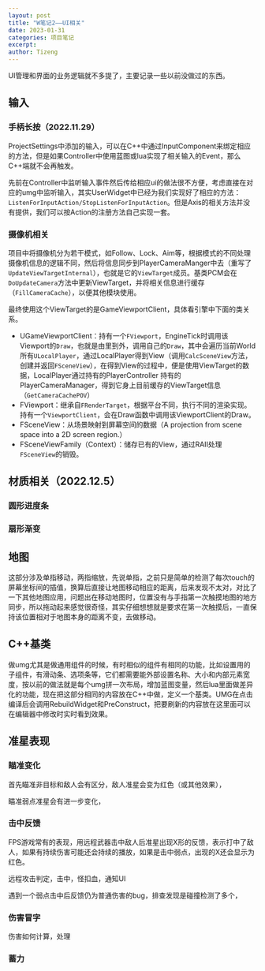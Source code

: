 ```yaml
---
layout: post
title: "W笔记2——UI相关"
date: 2023-01-31
categories: 项目笔记
excerpt: 
author: Tizeng
---
```



UI管理和界面的业务逻辑就不多提了，主要记录一些以前没做过的东西。

## 输入

### 手柄长按（2022.11.29）

ProjectSettings中添加的输入，可以在C++中通过InputComponent来绑定相应的方法，但是如果Controller中使用蓝图或lua实现了相关输入的Event，那么C++端就不会再触发。

先前在Controller中监听输入事件然后传给相应ui的做法很不方便，考虑直接在对应的umg中监听输入，其实UserWidget中已经为我们实现好了相应的方法：`ListenForInputAction/StopListenForInputAction`。但是Axis的相关方法并没有提供，我们可以按Action的注册方法自己实现一套。

### 摄像机相关

项目中将摄像机分为若干模式，如Follow、Lock、Aim等，根据模式的不同处理摄像机信息的逻辑不同，然后将信息同步到PlayerCameraManger中去（重写了`UpdateViewTargetInternal`），也就是它的`ViewTarget`成员。基类PCM会在`DoUpdateCamera`方法中更新ViewTarget，并将相关信息进行缓存（`FillCameraCache`），以便其他模块使用。

最终使用这个ViewTarget的是GameViewportClient，具体看引擎中下面的类关系。
* UGameViewportClient：持有一个`FViewport`，EngineTick时调用该Viewport的`Draw`，也就是由里到外，调用自己的`Draw`，其中会遍历当前World所有`ULocalPlayer`，通过LocalPlayer得到View（调用`CalcSceneView`方法，创建并返回`FSceneView`），在得到View的过程中，便是使用ViewTarget的数据，LocalPlayer通过持有的PlayerController 持有的PlayerCameraManager，得到它身上目前缓存的ViewTarget信息（`GetCameraCachePOV`）
* FViewport：继承自`FRenderTarget`，根据平台不同，执行不同的渲染实现。持有一个`ViewportClient`，会在Draw函数中调用该ViewportClient的Draw。
* FSceneView：从场景映射到屏幕空间的数据（A projection from scene space into a 2D screen region.）
* FSceneViewFamily（Context）：储存已有的View，通过RAII处理`FSceneView`的销毁。

## 材质相关（2022.12.5）

### 圆形进度条

### 扇形渐变

## 地图

这部分涉及单指移动，两指缩放，先说单指，之前只是简单的检测了每次touch的屏幕坐标间的插值，换算后直接让地图移动相应的距离，后来发现不太对，对比了一下其他地图应用，问题出在移动地图时，位置没有与手指第一次触摸地图的地方同步，所以拖动起来感觉很奇怪，其实仔细想想就是要求在第一次触摸后，一直保持该位置相对于地图本身的距离不变，去做移动。

## C++基类

做umg尤其是做通用组件的时候，有时相似的组件有相同的功能，比如设置用的子组件，有滑动条、选项条等，它们都需要能外部设置名称、大小和内部元素宽度，按以前的做法就是每个umg拼一次布局，增加蓝图变量，然后lua里面做差异化的功能，现在把这部分相同的内容放在C++中做，定义一个基类。UMG在点击编译后会调用RebuildWidget和PreConstruct，把要刷新的内容放在这里面可以在编辑器中修改时实时看到效果。

## 准星表现

### 瞄准变化

首先瞄准非目标和敌人会有区分，敌人准星会变为红色（或其他效果），

瞄准弱点准星会有进一步变化，

### 击中反馈

FPS游戏常有的表现，用远程武器击中敌人后准星出现X形的反馈，表示打中了敌人，如果有持续伤害可能还会持续的播放，如果是击中弱点，出现的X还会显示为红色。

远程攻击判定，击中，怪扣血，通知UI

遇到一个弱点击中后反馈仍为普通伤害的bug，排查发现是碰撞检测了多个，

### 伤害冒字

伤害如何计算，处理

### 蓄力



